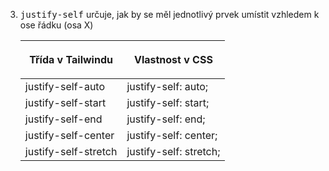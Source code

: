 3. <kbd>justify-self</kbd> určuje, jak by se měl jednotlivý prvek umístit vzhledem k ose řádku (osa X)
    
    
   | <p class="text-red-300 w-1/2">Třída v Tailwindu</p> | <p class="text-yellow-500">Vlastnost v CSS</p> |
    | --- | --- |
    | justify-self-auto | justify-self: auto; |
    | justify-self-start | justify-self: start; |
    | justify-self-end | justify-self: end; |
    | justify-self-center | justify-self: center; |
    | justify-self-stretch | justify-self: stretch; |